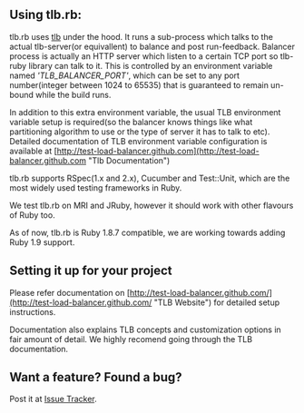 ## Using tlb.rb:

tlb.rb uses [tlb](https://github.com/test-load-balancer/tlb "TLB") under the hood. It runs a sub-process which talks to the actual tlb-server(or equivallent) to balance and post run-feedback.
Balancer process is actually an HTTP server which listen to a certain TCP port so tlb-ruby library can talk to it. 
This is controlled by an environment variable named *'TLB_BALANCER_PORT'*, which can be set to any port number(integer between 1024 to 65535) that is guaranteed to remain un-bound while the build runs.

In addition to this extra environment variable, the usual TLB environment variable setup is required(so the balancer knows things like what partitioning algorithm to use or the type of server it has to talk to etc). 
Detailed documentation of TLB environment variable configuration is available at [http://test-load-balancer.github.com](http://test-load-balancer.github.com "Tlb Documentation")

tlb.rb supports RSpec(1.x and 2.x), Cucumber and Test::Unit, which are the most widely used testing frameworks in Ruby. 

We test tlb.rb on MRI and JRuby, however it should work with other flavours of Ruby too. 

As of now, tlb.rb is Ruby 1.8.7 compatible, we are working towards adding Ruby 1.9 support.

## Setting it up for your project

Please refer documentation on [http://test-load-balancer.github.com/](http://test-load-balancer.github.com/ "TLB Website") for detailed setup instructions. 

Documentation also explains TLB concepts and customization options in fair amount of detail. We highly recomend going through the TLB documentation.

## Want a feature? Found a bug? 

Post it at [Issue Tracker](http://code.google.com/p/tlb/issues/list "Issue Tracker").
  
